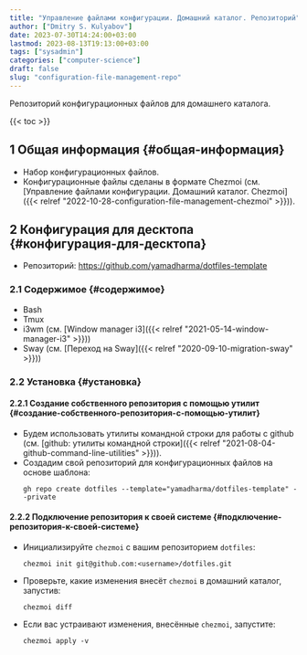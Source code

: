 ```yaml
---
title: "Управление файлами конфигурации. Домашний каталог. Репозиторий"
author: ["Dmitry S. Kulyabov"]
date: 2023-07-30T14:24:00+03:00
lastmod: 2023-08-13T19:13:00+03:00
tags: ["sysadmin"]
categories: ["computer-science"]
draft: false
slug: "configuration-file-management-repo"
---
```


Репозиторий конфигурационных файлов для домашнего каталога.

<!--more-->

{{< toc >}}


## <span class="section-num">1</span> Общая информация {#общая-информация}

-   Набор конфигурационных файлов.
-   Конфигурационные файлы сделаны в формате Chezmoi (см. [Управление файлами конфигурации. Домашний каталог. Chezmoi]({{< relref "2022-10-28-configuration-file-management-chezmoi" >}})).


## <span class="section-num">2</span> Конфигурация для десктопа {#конфигурация-для-десктопа}

-   Репозиторий: <https://github.com/yamadharma/dotfiles-template>


### <span class="section-num">2.1</span> Содержимое {#содержимое}

-   Bash
-   Tmux
-   i3wm (см. [Window manager i3]({{< relref "2021-05-14-window-manager-i3" >}}))
-   Sway (см. [Переход на Sway]({{< relref "2020-09-10-migration-sway" >}}))


### <span class="section-num">2.2</span> Установка {#установка}


#### <span class="section-num">2.2.1</span> Создание собственного репозитория с помощью утилит {#создание-собственного-репозитория-с-помощью-утилит}

-   Будем использовать утилиты командной строки для работы с github (см. [github: утилиты командной строки]({{< relref "2021-08-04-github-command-line-utilities" >}})).
-   Создадим свой репозиторий для конфигурационных файлов на основе шаблона:
    ```shell
    gh repo create dotfiles --template="yamadharma/dotfiles-template" --private
    ```


#### <span class="section-num">2.2.2</span> Подключение репозитория к своей системе {#подключение-репозитория-к-своей-системе}

-   Инициализируйте `chezmoi` с вашим репозиторием `dotfiles`:
    ```shell
    chezmoi init git@github.com:<username>/dotfiles.git
    ```
-   Проверьте, какие изменения внесёт `chezmoi` в домашний каталог, запустив:
    ```shell
    chezmoi diff
    ```
-   Если вас устраивают изменения, внесённые `chezmoi`, запустите:
    ```shell
    chezmoi apply -v
    ```
